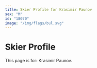 ```yaml
---
title: Skier Profile for Krasimir Paunov
sex: "M"
id: "18070"
image: "/img/flags/bul.svg" 
---
```


# Skier Profile

This page is for: Krasimir Paunov.
    